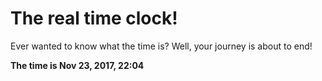 # The real time clock!

Ever wanted to know what the time is? Well, your journey is about to end!

**The time is Nov 23, 2017, 22:04**